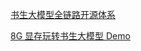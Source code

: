 [书生大模型全链路开源体系](https://blog.csdn.net/weixin_42567071/article/details/141302454)

[8G 显存玩转书生大模型 Demo](https://blog.csdn.net/weixin_42567071/article/details/141464991)

